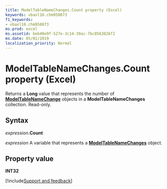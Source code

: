 ```yaml
---
title: ModelTableNameChanges.Count property (Excel)
keywords: vbaxl10.chm958073
f1_keywords:
- vbaxl10.chm958073
ms.prod: excel
ms.assetid: beb40e9f-527e-3c14-39ac-7bc8563826f2
ms.date: 05/01/2019
localization_priority: Normal
---
```



# ModelTableNameChanges.Count property (Excel)

Returns a **Long** value that represents the number of **[ModelTableNameChange](Excel.modeltablenamechange.md)** objects in a **ModelTableNameChanges** collection. Read-only.


## Syntax

_expression_.**Count**

_expression_ A variable that represents a **[ModelTableNameChanges](Excel.modeltablenamechanges.md)** object.


## Property value

**INT32**



[!include[Support and feedback](~/includes/feedback-boilerplate.md)]